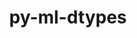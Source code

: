 ---
title: "py-ml-dtypes"
layout: cache
categories: [package, develop-2025-05-18]
meta: {"compilers": ["apple-clang@16.0.0", "gcc@11.4.0", "gcc@13.2.0"], "num_specs": 11, "num_specs_by_stack": {"e4s": 2, "hep": 1, "ml-darwin-aarch64-mps": 1, "ml-linux-aarch64-cpu": 3, "ml-linux-aarch64-cuda": 3, "ml-linux-x86_64-cpu": 4, "ml-linux-x86_64-cuda": 3, "ml-linux-x86_64-rocm": 2, "root": 11}, "oss": ["sequoia", "ubuntu22.04", "ubuntu24.04"], "platforms": ["darwin", "linux"], "stacks": ["e4s", "hep", "ml-darwin-aarch64-mps", "ml-linux-aarch64-cpu", "ml-linux-aarch64-cuda", "ml-linux-x86_64-cpu", "ml-linux-x86_64-cuda", "ml-linux-x86_64-rocm", "root"], "targets": ["aarch64", "x86_64_v3"], "versions": ["0.3.1", "0.4.0"]}
spec_details: [{"compiler": "gcc@13.2.0", "hash": "225mtwi2kno5lnfqb4obbytbbxrcjnsx", "os": "ubuntu24.04", "platform": "linux", "size": "-", "stacks": ["ml-linux-aarch64-cpu", "ml-linux-aarch64-cuda", "root"], "target": "aarch64", "variants": ["build_system=python_pip"], "versions": ["0.4.0"]}, {"compiler": "gcc@13.2.0", "hash": "66f5pvbnodfeqy2txfirv4u4befjqv4v", "os": "ubuntu24.04", "platform": "linux", "size": "-", "stacks": ["ml-linux-x86_64-cpu", "ml-linux-x86_64-cuda", "root"], "target": "x86_64_v3", "variants": ["build_system=python_pip"], "versions": ["0.4.0"]}, {"compiler": "gcc@13.2.0", "hash": "aamh7cwin52eskwbiczev7gsaaf5ods3", "os": "ubuntu24.04", "platform": "linux", "size": "-", "stacks": ["ml-linux-x86_64-cpu", "ml-linux-x86_64-cuda", "ml-linux-x86_64-rocm", "root"], "target": "x86_64_v3", "variants": ["build_system=python_pip"], "versions": ["0.4.0"]}, {"compiler": "gcc@13.2.0", "hash": "ad2oip6aiahwcbqsvvzfsykbbobpei7o", "os": "ubuntu24.04", "platform": "linux", "size": "-", "stacks": ["ml-linux-x86_64-cpu", "root"], "target": "x86_64_v3", "variants": ["build_system=python_pip"], "versions": ["0.4.0"]}, {"compiler": "gcc@13.2.0", "hash": "bfervqo4ivxdafrsyvlnth7vabmxxhu7", "os": "ubuntu24.04", "platform": "linux", "size": "-", "stacks": ["ml-linux-aarch64-cpu", "ml-linux-aarch64-cuda", "root"], "target": "aarch64", "variants": ["build_system=python_pip"], "versions": ["0.4.0"]}, {"compiler": "gcc@13.2.0", "hash": "fhamrptnerlwbkxssdwa6xao2acyqwv2", "os": "ubuntu24.04", "platform": "linux", "size": "-", "stacks": ["ml-linux-x86_64-cpu", "ml-linux-x86_64-cuda", "ml-linux-x86_64-rocm", "root"], "target": "x86_64_v3", "variants": ["build_system=python_pip"], "versions": ["0.4.0"]}, {"compiler": "gcc@11.4.0", "hash": "h5x2ueljdgngvikcd4qd2yygzb4kr75y", "os": "ubuntu22.04", "platform": "linux", "size": "-", "stacks": ["e4s", "root"], "target": "x86_64_v3", "variants": ["build_system=python_pip"], "versions": ["0.3.1"]}, {"compiler": "gcc@13.2.0", "hash": "hvvdqyuv6aawf7o566n73zxdqugilwug", "os": "ubuntu24.04", "platform": "linux", "size": "-", "stacks": ["ml-linux-aarch64-cpu", "ml-linux-aarch64-cuda", "root"], "target": "aarch64", "variants": ["build_system=python_pip"], "versions": ["0.4.0"]}, {"compiler": "apple-clang@16.0.0", "hash": "l44bka367ox5rvku572v5britphyosx6", "os": "sequoia", "platform": "darwin", "size": "-", "stacks": ["ml-darwin-aarch64-mps", "root"], "target": "aarch64", "variants": ["build_system=python_pip"], "versions": ["0.4.0"]}, {"compiler": "gcc@11.4.0", "hash": "lg5sjhwrud6c7jtvyutdrly7dbnfjmjx", "os": "ubuntu22.04", "platform": "linux", "size": "-", "stacks": ["hep", "root"], "target": "x86_64_v3", "variants": ["build_system=python_pip"], "versions": ["0.3.1"]}, {"compiler": "gcc@11.4.0", "hash": "vjcldf5d6honmak2mhdhxfsl2yw5hhx6", "os": "ubuntu22.04", "platform": "linux", "size": "-", "stacks": ["e4s", "root"], "target": "x86_64_v3", "variants": ["build_system=python_pip"], "versions": ["0.4.0"]}]
---